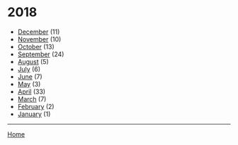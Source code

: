 # 2018

  * [December](./2018-12.md) (11)
  * [November](./2018-11.md) (10)
  * [October](./2018-10.md) (13)
  * [September](./2018-09.md) (24)
  * [August](./2018-08.md) (5)
  * [July](./2018-07.md) (6)
  * [June](./2018-06.md) (7)
  * [May](./2018-05.md) (3)
  * [April](./2018-04.md) (33)
  * [March](./2018-03.md) (7)
  * [February](./2018-02.md) (2)
  * [January](./2018-01.md) (1)

----

[Home](../)
